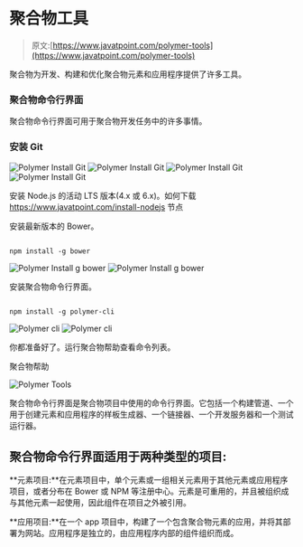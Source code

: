 # 聚合物工具

> 原文:[https://www.javatpoint.com/polymer-tools](https://www.javatpoint.com/polymer-tools)

聚合物为开发、构建和优化聚合物元素和应用程序提供了许多工具。

### 聚合物命令行界面

聚合物命令行界面可用于聚合物开发任务中的许多事情。

### 安装 Git

![Polymer Install Git](../Images/2f696b44e6a3a2c705e1dc9e56c4a915.png) ![Polymer Install Git](../Images/406900f5508507272f1d7b2d961e2443.png) ![Polymer Install Git](../Images/82af908dbaddb0284d60d2b4d3347cbd.png) ![Polymer Install Git](../Images/cba1d6899ec22c62e7c7328b549da97d.png)

安装 Node.js 的活动 LTS 版本(4.x 或 6.x)。如何下载 https://www.javatpoint.com/install-nodejs 节点

安装最新版本的 Bower。

```

npm install -g bower

```

![Polymer Install g bower](../Images/aefb295819f1e5c608eb9497524c7a33.png) ![Polymer Install g bower](../Images/5f74f64193f842c6923484a92b066837.png)

安装聚合物命令行界面。

```

npm install -g polymer-cli

```

![Polymer cli](../Images/23b1ec3e72db715daa9f826ad95591ac.png) ![Polymer cli](../Images/d8e7727c3f72b165a96f372e6ae911c5.png)

你都准备好了。运行聚合物帮助查看命令列表。

聚合物帮助

![Polymer Tools](../Images/a89ab96eb02036709cde13b111e49b5c.png)

聚合物命令行界面是聚合物项目中使用的命令行界面。它包括一个构建管道、一个用于创建元素和应用程序的样板生成器、一个链接器、一个开发服务器和一个测试运行器。

## 聚合物命令行界面适用于两种类型的项目:

**元素项目:**在元素项目中，单个元素或一组相关元素用于其他元素或应用程序项目，或者分布在 Bower 或 NPM 等注册中心。元素是可重用的，并且被组织成与其他元素一起使用，因此组件在项目之外被引用。

**应用项目:**在一个 app 项目中，构建了一个包含聚合物元素的应用，并将其部署为网站。应用程序是独立的，由应用程序内部的组件组织而成。